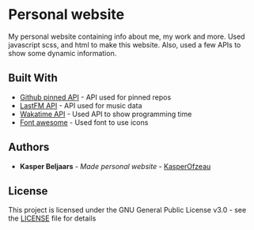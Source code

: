 # Personal website

My personal website containing info about me, my work and more. Used javascript
scss, and html to make this website. Also, used a few APIs to show some dynamic information.

## Built With

* [Github pinned API](https://gh-pinned-repos-5l2i19um3.vercel.app/) - API used for pinned repos
* [LastFM API](https://www.last.fm/api) - API used for music data
* [Wakatime API](https://wakatime.com/developers) - Used API to show programming time
* [Font awesome](https://fontawesome.com/) - Used font to use icons

## Authors

* **Kasper Beljaars** - *Made personal website* - [KasperOfzeau](https://github.com/KasperOfzeau)

## License

This project is licensed under the GNU General Public License v3.0 - see the [LICENSE](LICENSE) file for details
